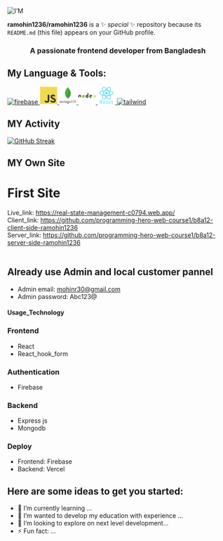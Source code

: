 
![I’M](https://github.com/ramohin1236/ramohin1236/assets/108376758/225dfcf1-4a0e-41c9-8ffe-5987e7a0ada0)


**ramohin1236/ramohin1236** is a ✨ _special_ ✨ repository because its `README.md` (this file) appears on your GitHub profile.

<h3 align="center">A passionate frontend developer from Bangladesh</h3>


<p align="left">
</p>

## My Language & Tools:

<p align="left" margin='44'> <a href="https://firebase.google.com/" target="_blank" rel="noreferrer"> <img src="https://www.vectorlogo.zone/logos/firebase/firebase-icon.svg" alt="firebase" width="40" height="40"/> </a> <a href="https://developer.mozilla.org/en-US/docs/Web/JavaScript" target="_blank" rel="noreferrer"> <img src="https://raw.githubusercontent.com/devicons/devicon/master/icons/javascript/javascript-original.svg" alt="javascript" width="40" height="40"/> </a> <a href="https://www.mongodb.com/" target="_blank" rel="noreferrer"> <img src="https://raw.githubusercontent.com/devicons/devicon/master/icons/mongodb/mongodb-original-wordmark.svg" alt="mongodb" width="40" height="40"/> </a> <a href="https://nodejs.org" target="_blank" rel="noreferrer"> <img src="https://raw.githubusercontent.com/devicons/devicon/master/icons/nodejs/nodejs-original-wordmark.svg" alt="nodejs" width="40" height="40"/> </a> <a href="https://reactjs.org/" target="_blank" rel="noreferrer"> <img src="https://raw.githubusercontent.com/devicons/devicon/master/icons/react/react-original-wordmark.svg" alt="react" width="40" height="40"/> </a> <a href="https://tailwindcss.com/" target="_blank" rel="noreferrer"> <img src="https://www.vectorlogo.zone/logos/tailwindcss/tailwindcss-icon.svg" alt="tailwind" width="40" height="40"/> </a> </p>

## MY Activity
[![GitHub Streak](https://github-readme-streak-stats.herokuapp.com?user=ramohin1236&theme=merko&hide_border=true&border_radius=4.7&mode=weekly)](https://git.io/streak-stats)

## MY Own Site

# First Site
 Live_link: https://real-state-management-c0794.web.app/ <br/>
 Client_link: https://github.com/programming-hero-web-course1/b8a12-client-side-ramohin1236 <br/>
 Server_link:  https://github.com/programming-hero-web-course1/b8a12-server-side-ramohin1236 <br/> <br/>

 ## Already use Admin and local customer pannel
 *  Admin email: mohinr30@gmail.com
 *  Admin password: Abc123@
 #### Usage_Technology <br/>
 
 ### Frontend <br/>
 * React <br/>
 * React_hook_form <br/>
 ### Authentication <br/>
 * Firebase <br/>
 ### Backend <br/>
 * Express js <br/>
 * Mongodb <br/>
 ### Deploy <br/>
 * Frontend: Firebase <br/>
 * Backend: Vercel <br/>
 
## Here are some ideas to get you started:
- 🌱 I’m currently learning ...
- 🔭 I’m wanted to develop my education with experience ...
- 👯 I’m looking to explore on next level development...
- ⚡ Fun fact: ...


